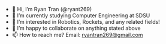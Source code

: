 - 👋 Hi, I’m Ryan Tran (@ryant269)
- 🌱 I’m currently studying Computer Engineering at SDSU
- 👀 I’m interested in Robotics, Rockets, and any related fields!
- 💞️ I’m happy to collaborate on anything stated above
- 📫 How to reach me? Email: ryantran269@gmail.com 

<!---
ryant269/ryant269 is a ✨ special ✨ repository because its `README.md` (this file) appears on your GitHub profile.
You can click the Preview link to take a look at your changes.
--->
